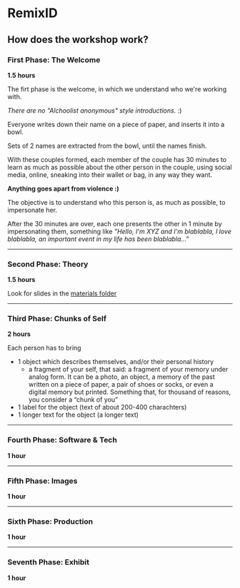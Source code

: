 # RemixID
## How does the workshop work?

### First Phase: The Welcome
__1.5 hours__

The firt phase is the welcome, in which we understand who we're working with.

_There are no "Alchoolist anonymous" style introductions._ :)

Everyone writes down their name on a piece of paper, and inserts it into a bowl.

Sets of 2 names are extracted from the bowl, until the names finish.

With these couples formed, each member of the couple has 30 minutes to learn as much as possible about the other person in the couple, using social media, online, sneaking into their wallet or bag, in any way they want. 

__Anything goes apart from violence :)__

The objective is to understand who this person is, as much as possible, to impersonate her.

After the 30 minutes are over, each one presents the other in 1 minute by impersonating them, something like _"Hello, I'm XYZ and I'm blablabla, I love blablabla, an important event in my life has been blablabla..."_

---

### Second Phase: Theory
__1.5 hours__

Look for slides in the [materials folder](https://github.com/xdxdVSxdxd/LaCuraBook/tree/master/EN/RemixID/materials)

---

### Third Phase: Chunks of Self
__2 hours__

Each person has to bring

- 1 object which describes themselves, and/or their personal history
	- a fragment of your self, that said: a fragment of your memory under analog form. It can be a photo, an object, a memory of the past written on a piece of paper, a pair of shoes or socks, or even a digital memory but printed. Something that, for thousand of reasons, you consider a “chunk of you”
- 1 label for the object (text of about 200-400 charachters)
- 1 longer text for the object (a longer text)

---

### Fourth Phase: Software & Tech
__1 hour__

---

### Fifth Phase: Images
__1 hour__

---

### Sixth Phase: Production
__1 hour__

---

### Seventh Phase: Exhibit
__1 hour__




